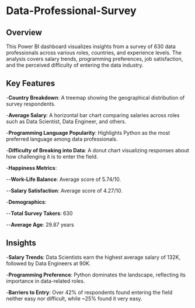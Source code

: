 # Data-Professional-Survey

## Overview ##
This Power BI dashboard visualizes insights from a survey of 630 data professionals across various roles, countries, and experience levels. The analysis covers salary trends, programming preferences, job satisfaction, and the perceived difficulty of entering the data industry.

## Key Features ##
-**Country Breakdown**: A treemap showing the geographical distribution of survey respondents.

-**Average Salary**: A horizontal bar chart comparing salaries across roles such as Data Scientist, Data Engineer, and others.

-**Programming Language Popularity**: Highlights Python as the most preferred language among data professionals.

-**Difficulty of Breaking into Data**: A donut chart visualizing responses about how challenging it is to enter the field.

-**Happiness Metrics**:

--**Work-Life Balance**: Average score of 5.74/10.

--**Salary Satisfaction**: Average score of 4.27/10.

-**Demographics**:

--**Total Survey Takers**: 630

--**Average Age**: 29.87 years

## Insights ##

-**Salary Trends**: Data Scientists earn the highest average salary of 132K, followed by Data Engineers at 90K.

-**Programming Preference**: Python dominates the landscape, reflecting its importance in data-related roles.

-**Barriers to Entry**: Over 42% of respondents found entering the field neither easy nor difficult, while ~25% found it very easy.
